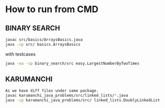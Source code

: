 # How to run from CMD

## BINARY SEARCH

```bash
javac src/basics/ArraysBasics.java
java -cp src/ basics.ArraysBasics
```

with testcases
```bash
java -ea -cp binary_search/src easy.LargestNumberByTwoTimes
```


## KARUMANCHI

```bash
As we have diff files under same package.
javac karumanchi_java_problems/src/linked_lists/*.java
java -cp karumanchi_java_problems/src/ linked_lists.DoublyLinkedList
```